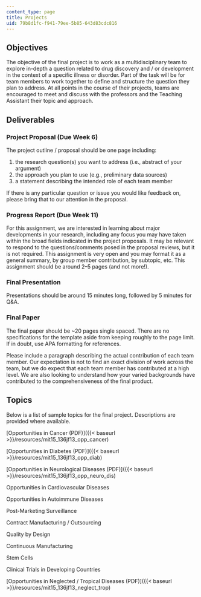 ```yaml
---
content_type: page
title: Projects
uid: 79b8d1fc-f941-79ee-5b85-643d83cdc816
---
```


Objectives
----------

The objective of the final project is to work as a multidisciplinary team to explore in-depth a question related to drug discovery and / or development in the context of a specific illness or disorder. Part of the task will be for team members to work together to define and structure the question they plan to address. At all points in the course of their projects, teams are encouraged to meet and discuss with the professors and the Teaching Assistant their topic and approach.

Deliverables
------------

### Project Proposal (Due Week 6)

The project outline / proposal should be one page including:

1.  the research question(s) you want to address (i.e., abstract of your argument)
2.  the approach you plan to use (e.g., preliminary data sources)
3.  a statement describing the intended role of each team member

If there is any particular question or issue you would like feedback on, please bring that to our attention in the proposal.

### Progress Report (Due Week 11)

For this assignment, we are interested in learning about major developments in your research, including any focus you may have taken within the broad fields indicated in the project proposals. It may be relevant to respond to the questions/comments posed in the proposal reviews, but it is not required. This assignment is very open and you may format it as a general summary, by group member contribution, by subtopic, etc. This assignment should be around 2–5 pages (and not more!).

### Final Presentation

Presentations should be around 15 minutes long, followed by 5 minutes for Q&A.

### Final Paper

The final paper should be ~20 pages single spaced. There are no specifications for the template aside from keeping roughly to the page limit. If in doubt, use APA formatting for references.

Please include a paragraph describing the actual contribution of each team member. Our expectation is not to find an exact division of work across the team, but we do expect that each team member has contributed at a high level. We are also looking to understand how your varied backgrounds have contributed to the comprehensiveness of the final product.

Topics
------

Below is a list of sample topics for the final project. Descriptions are provided where available.

[Opportunities in Cancer (PDF)]({{< baseurl >}}/resources/mit15_136jf13_opp_cancer)

[Opportunities in Diabetes (PDF)]({{< baseurl >}}/resources/mit15_136jf13_opp_diab)

[Opportunities in Neurological Diseases (PDF)]({{< baseurl >}}/resources/mit15_136jf13_opp_neuro_dis)

Opportunities in Cardiovascular Diseases

Opportunities in Autoimmune Diseases

Post-Marketing Surveillance

Contract Manufacturing / Outsourcing

Quality by Design

Continuous Manufacturing

Stem Cells

Clinical Trials in Developing Countries

[Opportunities in Neglected / Tropical Diseases (PDF)]({{< baseurl >}}/resources/mit15_136jf13_neglect_trop)